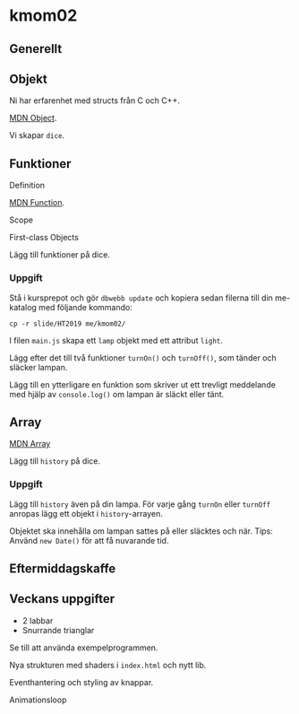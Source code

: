# kmom02


## Generellt


## Objekt

Ni har erfarenhet med structs från C och C++.

[MDN Object](https://developer.mozilla.org/en-US/docs/Web/JavaScript/Reference/Global_Objects/Object).

Vi skapar `dice`.



## Funktioner

Definition

[MDN Function](https://developer.mozilla.org/en-US/docs/Web/JavaScript/Reference/Global_Objects/Function).

Scope

First-class Objects

Lägg till funktioner på dice.



### Uppgift

Stå i kursprepot och gör `dbwebb update` och kopiera sedan filerna till din me-katalog med följande kommando:

```
cp -r slide/HT2019 me/kmom02/
```

I filen `main.js` skapa ett `lamp` objekt med ett attribut `light`.

Lägg efter det till två funktioner `turnOn()` och `turnOff()`, som tänder och släcker lampan.

Lägg till en ytterligare en funktion som skriver ut ett trevligt meddelande med hjälp av `console.log()` om lampan är släckt eller tänt.



## Array

[MDN Array](https://developer.mozilla.org/en-US/docs/Web/JavaScript/Reference/Global_Objects/Array)

Lägg till `history` på dice.



### Uppgift

Lägg till `history` även på din lampa. För varje gång `turnOn` eller `turnOff` anropas lägg ett objekt i `history`-arrayen.

Objektet ska innehålla om lampan sattes på eller släcktes och när. Tips: Använd `new Date()` för att få nuvarande tid.



## Eftermiddagskaffe



## Veckans uppgifter

* 2 labbar
* Snurrande trianglar

Se till att använda exempelprogrammen.

Nya strukturen med shaders i `index.html` och nytt lib.

Eventhantering och styling av knappar.

Animationsloop
